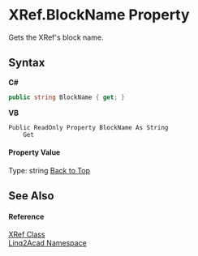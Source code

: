 # XRef.BlockName Property 
 

Gets the XRef's block name.

## Syntax

**C#**<br />
``` C#
public string BlockName { get; }
```

**VB**<br />
``` VB
Public ReadOnly Property BlockName As String
	Get
```


#### Property Value
Type: string
<a href="#XRefBlockName-Property">Back to Top</a>

## See Also


#### Reference
<a href="T_Linq2Acad_XRef.md#XRef-Class">XRef Class</a><br /><a href="N_Linq2Acad.md#Linq2Acad-Namespace">Linq2Acad Namespace</a><br />
